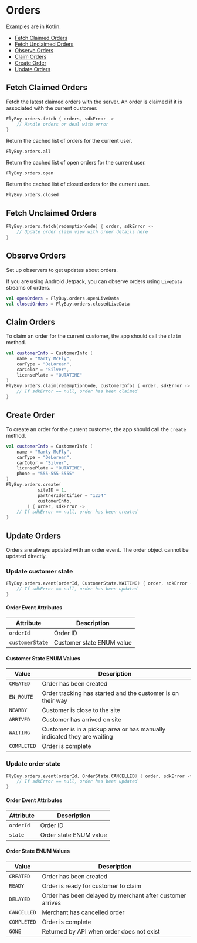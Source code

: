# Orders

Examples are in Kotlin.

- [Fetch Claimed Orders](#fetch-claimed-orders)
- [Fetch Unclaimed Orders](#fetch-unclaimed-orders)
- [Observe Orders](#observe-orders)
- [Claim Orders](#claim-orders)
- [Create Order](#create-order)
- [Update Orders](#update-orders)

## <span id="fetch-claimed-orders">Fetch Claimed Orders</span>

Fetch the latest claimed orders with the server. An order is claimed if it is associated with the current customer.

```kotlin
FlyBuy.orders.fetch { orders, sdkError ->
    // Handle orders or deal with error
}
```

Return the cached list of orders for the current user.

```
FlyBuy.orders.all
```

Return the cached list of open orders for the current user.

```
FlyBuy.orders.open
```

Return the cached list of closed orders for the current user.

```
FlyBuy.orders.closed
```

## <span id="fetch-unclaimed-orders">Fetch Unclaimed Orders</span>

```kotlin
FlyBuy.orders.fetch(redemptionCode) { order, sdkError ->
    // Update order claim view with order details here
}
```

## <span id="observe-orders">Observe Orders</span>

Set up observers to get updates about orders.

If you are using Android Jetpack, you can observe orders using `LiveData` streams of orders.

```kotlin
val openOrders = FlyBuy.orders.openLiveData
val closedOrders = FlyBuy.orders.closedLiveData
```

## <span id="claim-orders">Claim Orders</span>

To claim an order for the current customer, the app should call the `claim` method.

```kotlin
val customerInfo = CustomerInfo (
    name = "Marty McFly",
    carType = "DeLorean",
    carColor = "Silver",
    licensePlate = "OUTATIME"
)
FlyBuy.orders.claim(redemptionCode, customerInfo) { order, sdkError ->
    // If sdkError == null, order has been claimed
}
```

## <span id="create-order">Create Order</span>

To create an order for the current customer, the app should call the `create` method. 

```kotlin
val customerInfo = CustomerInfo (
    name = "Marty McFly",
    carType = "DeLorean",
    carColor = "Silver",
    licensePlate = "OUTATIME",
    phone = "555-555-5555"
)
FlyBuy.orders.create(
            siteID = 1,
            partnerIdentifier = "1234"
            customerInfo,
        ) { order, sdkError ->
    // If sdkError == null, order has been created
}
```

## <span id="update-orders">Update Orders</span>

Orders are always updated with an order event. The order object cannot be updated directly.

### Update customer state

```kotlin
FlyBuy.orders.event(orderId, CustomerState.WAITING) { order, sdkError ->
    // If sdkError == null, order has been updated
}
```

#### Order Event Attributes

| Attribute       | Description               |
|-----------------|---------------------------|
| `orderId`       | Order ID                  |
| `customerState` | Customer state ENUM value |

#### Customer State ENUM Values

| Value         | Description                                                             |
|---------------|-------------------------------------------------------------------------|
| `CREATED`     | Order has been created                                                  |
| `EN_ROUTE`    | Order tracking has started and the customer is on their way             |
| `NEARBY`      | Customer is close to the site                                           |
| `ARRIVED`     | Customer has arrived on site                                            |
| `WAITING`     | Customer is in a pickup area or has manually indicated they are waiting |
| `COMPLETED`   | Order is complete                                                       |

### Update order state

```kotlin
FlyBuy.orders.event(orderId, OrderState.CANCELLED) { order, sdkError ->
    // If sdkError == null, order has been updated
}
```

#### Order Event Attributes

| Attribute       | Description               |
|-----------------|---------------------------|
| `orderId`       | Order ID                  |
| `state`         | Order state ENUM value    |

#### Order State ENUM Values

| Value         | Description                                                             |
|---------------|-------------------------------------------------------------------------|
| `CREATED`     | Order has been created                                                  |
| `READY`       | Order is ready for customer to claim                                    |
| `DELAYED`     | Order has been delayed by merchant after customer arrives               |
| `CANCELLED`   | Merchant has cancelled order                                            |
| `COMPLETED`   | Order is complete                                                       |
| `GONE`        | Returned by API when order does not exist                               |
